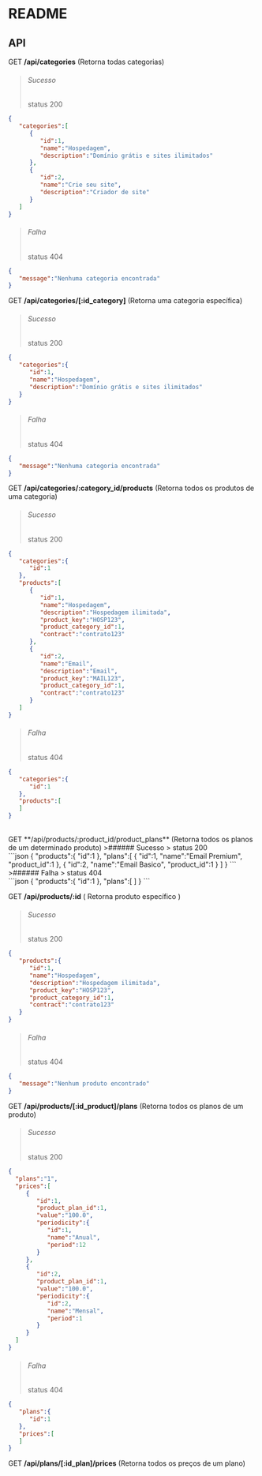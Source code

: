 # README


## API

GET **/api/categories** (Retorna todas categorias)
> ###### Sucesso
> status 200 <br>
```json
{
   "categories":[
      {
         "id":1,
         "name":"Hospedagem",
         "description":"Domínio grátis e sites ilimitados"
      },
      {
         "id":2,
         "name":"Crie seu site",
         "description":"Criador de site"
      }
   ]
}
```
> ###### Falha
> status 404 <br>
```json
{
   "message":"Nenhuma categoria encontrada"
}
```

GET **/api/categories/[:id_category]** (Retorna uma categoria específica)
>###### Sucesso
> status 200 <br>
```json
{
   "categories":{
      "id":1,
      "name":"Hospedagem",
      "description":"Domínio grátis e sites ilimitados"
   }
}
```

>###### Falha
> status 404 <br>
```json
{
   "message":"Nenhuma categoria encontrada"
}
```

GET  **/api/categories/:category_id/products** (Retorna todos os produtos de uma categoria)
>###### Sucesso
> status 200 <br>
```json
{
   "categories":{
      "id":1
   },
   "products":[
      {
         "id":1,
         "name":"Hospedagem",
         "description":"Hospedagem ilimitada",
         "product_key":"HOSP123",
         "product_category_id":1,
         "contract":"contrato123"
      },
      {
         "id":2,
         "name":"Email",
         "description":"Email",
         "product_key":"MAIL123",
         "product_category_id":1,
         "contract":"contrato123"
      }
   ]
}
```

>###### Falha
> status 404 <br>
```json
{
   "categories":{
      "id":1
   },
   "products":[
   ]
}
```

<br>
GET **/api/products/:product_id/product_plans** (Retorna todos os planos de um determinado produto)
>###### Sucesso
> status 200 <br>
```json
{
   "products":{
      "id":1
   },
   "plans":[
      {
         "id":1,
         "name":"Email Premium",
         "product_id":1
      },
      {
         "id":2,
         "name":"Email Basico",
         "product_id":1
      }
   ]
}
```
>###### Falha
> status 404 <br>
```json
{
   "products":{
      "id":1
   },
   "plans":[
   ]
}
```

GET **/api/products/:id** ( Retorna produto específico )

>###### Sucesso
> status 200 <br>
```json
{
   "products":{
      "id":1,
      "name":"Hospedagem",
      "description":"Hospedagem ilimitada",
      "product_key":"HOSP123",
      "product_category_id":1,
      "contract":"contrato123"
   }
}
```

>###### Falha
> status 404 <br>
```json
{
   "message":"Nenhum produto encontrado"
}
```

GET **/api/products/[:id_product]/plans** (Retorna todos os planos de um produto)

>###### Sucesso
> status 200 <br>
```json
{
  "plans":"1",
  "prices":[
     {
        "id":1,
        "product_plan_id":1,
        "value":"100.0",
        "periodicity":{
           "id":1,
           "name":"Anual",
           "period":12
        }
     },
     {
        "id":2,
        "product_plan_id":1,
        "value":"100.0",
        "periodicity":{
           "id":2,
           "name":"Mensal",
           "period":1
        }
     }
  ]
}
```
>###### Falha
> status 404 <br>
```json
{
   "plans":{
      "id":1
   },
   "prices":[
   ]
}
```

GET **/api/plans/[:id_plan]/prices** (Retorna todos os preços de um plano)

